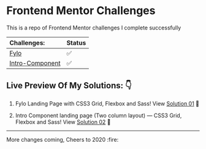 # Frontend Mentor Challenges

This is a repo of Frontend Mentor challenges I complete successfully

|Challenges:|Status |
|:----------|:------|
|[Fylo](https://github.com/simeon4real/Frontend-Mentor/tree/master/fylo)| ✅| 
|[Intro-Component](https://github.com/simeon4real/Frontend-Mentor/tree/master/intro-component-sign-up)| ✅| 


## Live Preview Of My Solutions: 👇

1. Fylo Landing Page with CSS3 Grid, Flexbox and Sass!
View [Solution 01](https://simeon4real.github.io/fylo/) 📌

2. Intro Component landing page (Two column layout) &mdash; CSS3 Grid, Flexbox and Sass!
View [Solution 02](https://simeon4real.github.io/Frontendmentor-challenge/) 📌


<hr>
More changes coming, Cheers to 2020 :fire: 
